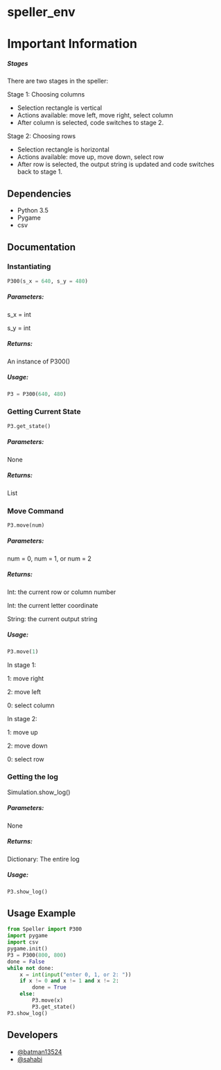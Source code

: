 # speller_env

# Important Information

##### Stages

There are two stages in the speller:

Stage 1: Choosing columns

* Selection rectangle is vertical
* Actions available: move left, move right, select column
* After column is selected, code switches to stage 2.

Stage 2: Choosing rows

* Selection rectangle is horizontal
* Actions available: move up, move down, select row
* After row is selected, the output string is updated and code switches back to stage 1.

## Dependencies

* Python 3.5
* Pygame
* csv

## Documentation

### Instantiating

```python
P300(s_x = 640, s_y = 480)
```

##### Parameters:

s_x = int

s_y = int

##### Returns:

An instance of P300()

##### Usage:
```python
P3 = P300(640, 480)
```

### Getting Current State

```python
P3.get_state()
```

##### Parameters:

None

##### Returns:

List

### Move Command

```python
P3.move(num)
```

##### Parameters:

num = 0, num = 1, or num = 2
##### Returns:

Int: the current row or column number

Int: the current letter coordinate

String: the current output string

##### Usage:
```python
P3.move(1)
```
In stage 1:

1: move right

2: move left

0: select column

In stage 2:

1: move up

2: move down

0: select row
### Getting the log

Simulation.show_log()

##### Parameters:

None

##### Returns:

Dictionary: The entire log

##### Usage:

```python
P3.show_log()
```

## Usage Example

```python
from Speller import P300
import pygame
import csv
pygame.init()
P3 = P300(800, 800)
done = False
while not done:
    x = int(input("enter 0, 1, or 2: "))
    if x != 0 and x != 1 and x != 2:
        done = True
    else:
        P3.move(x)
        P3.get_state()
P3.show_log()
```

## Developers

* [@batman13524](https://github.com/batman13524)
* [@sahabi](https://github.com/sahabi)

